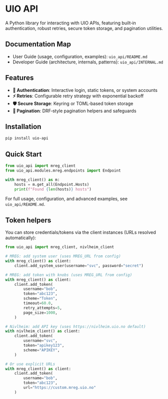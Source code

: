 # UIO API

A Python library for interacting with UIO APIs, featuring built‑in authentication, robust retries, secure token storage, and pagination utilities.

## Documentation Map

- User Guide (usage, configuration, examples): `uio_api/README.md`
- Developer Guide (architecture, internals, patterns): `uio_api/INTERNAL.md`

## Features

- **🔐 Authentication**: Interactive login, static tokens, or system accounts
- **⚡ Retries**: Configurable retry strategy with exponential backoff
- **🛡️ Secure Storage**: Keyring or TOML‑based token storage
- **📄 Pagination**: DRF‑style pagination helpers and safeguards

## Installation

```bash
pip install uio-api
```

## Quick Start

```python
from uio_api import mreg_client
from uio_api.modules.mreg.endpoints import Endpoint

with mreg_client() as m:
    hosts = m.get_all(Endpoint.Hosts)
    print(f"Found {len(hosts)} hosts")
```

For full usage, configuration, and advanced examples, see `uio_api/README.md`.

## Token helpers

You can store credentials/tokens via the client instances (URLs resolved automatically):

```python
from uio_api import mreg_client, nivlheim_client

# MREG: add system user (uses MREG_URL from config)
with mreg_client() as client:
    client.add_system_user(username="svc", password="secret")

# MREG: add token with knobs (uses MREG_URL from config)
with mreg_client() as client:
    client.add_token(
        username="bob",
        token="abc123",
        scheme="Token",
        timeout=60.0,
        retry_attempts=5,
        page_size=1000,
    )

# Nivlheim: add API key (uses https://nivlheim.uio.no default)
with nivlheim_client() as client:
    client.add_token(
        username="svc",
        token="apikey123",
        scheme="APIKEY",
    )

# Or use explicit URLs
with mreg_client() as client:
    client.add_token(
        username="bob",
        token="abc123",
        url="https://custom.mreg.uio.no"
    )
```